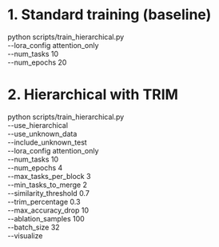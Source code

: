 # 1. Standard training (baseline)
python scripts/train_hierarchical.py \
    --lora_config attention_only \
    --num_tasks 10 \
    --num_epochs 20

# 2. Hierarchical with TRIM
python scripts/train_hierarchical.py \
    --use_hierarchical \
    --use_unknown_data \
    --include_unknown_test \
    --lora_config attention_only \
    --num_tasks 10 \
    --num_epochs 4 \
    --max_tasks_per_block 3 \
    --min_tasks_to_merge 2 \
    --similarity_threshold 0.7 \
    --trim_percentage 0.3 \
    --max_accuracy_drop 10 \
    --ablation_samples 100 \
    --batch_size 32 \
    --visualize